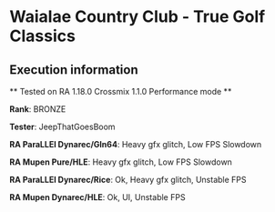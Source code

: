 # Waialae Country Club - True Golf Classics 

## Execution information


** Tested on RA 1.18.0 Crossmix 1.1.0 Performance mode **


**Rank**: BRONZE


**Tester**: JeepThatGoesBoom



**RA ParaLLEl Dynarec/Gln64**: Heavy gfx glitch, Low FPS Slowdown


**RA Mupen Pure/HLE**: Heavy gfx glitch, Low FPS Slowdown


**RA ParaLLEl Dynarec/Rice**: Ok, Heavy gfx glitch, Unstable FPS


**RA Mupen Dynarec/HLE**: Ok, UI, Unstable FPS